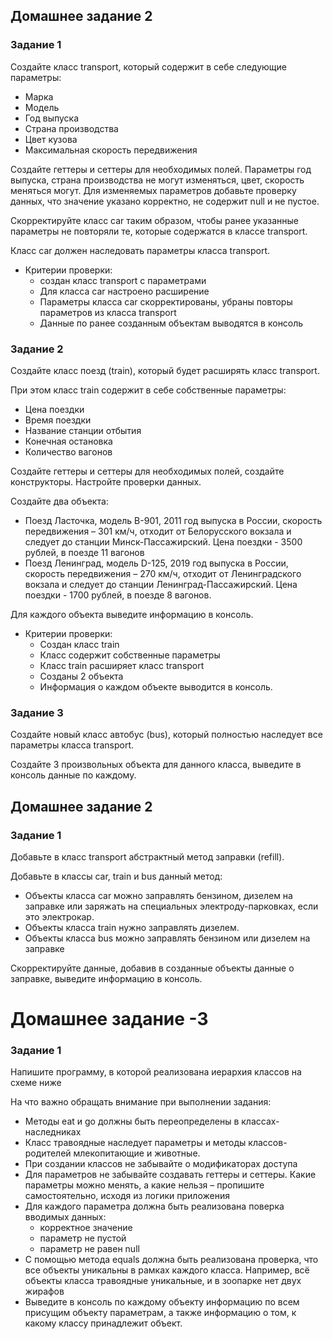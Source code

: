 ## Домашнее задание 2
### Задание 1

Создайте класс transport, который содержит в себе следующие параметры:

- Марка
- Модель
- Год выпуска
- Страна производства
- Цвет кузова
- Максимальная скорость передвижения

Создайте геттеры и сеттеры для необходимых полей. Параметры год выпуска, страна  производства не могут изменяться, цвет, скорость меняться могут. Для изменяемых параметров добавьте проверку данных, что значение указано корректно, не содержит null и не пустое.

Скорректируйте класс car таким образом, чтобы ранее указанные параметры не повторяли те, которые содержатся в классе transport.

Класс car должен наследовать параметры класса transport.

- Критерии проверки:
    - создан класс transport с параметрами
    - Для класса car настроено расширение
    - Параметры класса car скорректированы, убраны повторы параметров из класса transport
    - Данные по ранее созданным объектам выводятся в консоль

### Задание 2

Создайте класс поезд (train), который будет расширять класс transport.

При этом класс train содержит в себе собственные параметры:

- Цена поездки
- Время поездки
- Название станции отбытия
- Конечная остановка
- Количество вагонов

Создайте геттеры и сеттеры для необходимых полей, создайте конструкторы. Настройте проверки данных.

Создайте два объекта:

- Поезд Ласточка, модель B-901, 2011 год выпуска в России, скорость передвижения – 301 км/ч, отходит от Белорусского вокзала и следует до станции Минск-Пассажирский. Цена поездки - 3500 рублей, в поезде 11 вагонов
- Поезд Ленинград, модель D-125, 2019 год выпуска в России, скорость передвижения – 270 км/ч, отходит от Ленинградского вокзала и следует до станции Ленинград-Пассажирский. Цена поездки - 1700 рублей, в поезде 8 вагонов.

Для каждого объекта выведите информацию в консоль.

- Критерии проверки:
    - Создан класс train
    - Класс содержит собственные параметры
    - Класс train расширяет класс transport
    - Созданы 2 объекта
    - Информация о каждом объекте выводится в консоль.

### Задание 3

Создайте новый класс автобус (bus), который полностью наследует все параметры класса transport.

Создайте 3 произвольных объекта для данного класса, выведите в консоль данные по каждому.
## Домашнее задание 2
### Задание 1

Добавьте в класс transport абстрактный метод заправки (refill).

Добавьте в классы car, train и bus данный метод:

- Объекты класса car можно заправлять бензином, дизелем на заправке или заряжать на специальных электроду-парковках, если это электрокар.
- Объекты класса train нужно заправлять дизелем.
- Объекты класса bus можно заправлять бензином или дизелем на заправке

Скорректируйте данные, добавив в созданные объекты данные о заправке, выведите информацию в консоль.
# Домашнее задание -3

### Задание 1

Напишите программу, в которой реализована иерархия классов на схеме ниже

На что важно обращать внимание при выполнении задания:

- Методы eat и go должны быть переопределены в классах-наследниках
- Класс травоядные наследует параметры и методы классов-родителей млекопитающие и животные.
- При создании классов не забывайте о модификаторах доступа
- Для параметров не забывайте создавать геттеры и сеттеры. Какие параметры можно менять, а какие нельзя – пропишите самостоятельно, исходя из логики приложения
- Для каждого параметра должна быть реализована поверка вводимых данных:
    - корректное значение
    - параметр не пустой
    - параметр не равен null
- С помощью метода equals должна быть реализована проверка, что все объекты уникальны в рамках каждого класса. Например, всё объекты класса травоядные уникальные, и в зоопарке нет двух жирафов
- Выведите в консоль по каждому объекту информацию по всем присущим объекту параметрам, а также информацию о том, к какому классу принадлежит объект.